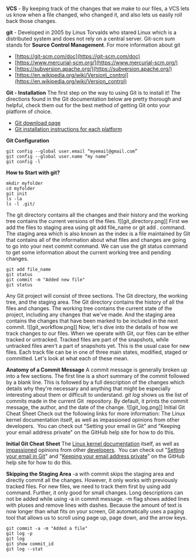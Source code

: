**VCS** - By keeping track of the changes that we make to our files, a VCS lets us know when a file changed, who changed it, and also lets us easily roll back those changes.

**git** - Developed in 2005 by Linus Torvalds who stared Linux which is a distributed system and does not rely on a central server. Git-scm sum stands for **Source Control Management**. For more information about git 
-   [https://git-scm.com/doc](https://git-scm.com/doc)
-   [https://www.mercurial-scm.org/](https://www.mercurial-scm.org/)
-   [https://subversion.apache.org/](https://subversion.apache.org/)
-   [https://en.wikipedia.org/wiki/Version\_control](https://en.wikipedia.org/wiki/Version_control)

**Git - Installation**
The first step on the way to using Git is to install it! The directions found in the Git documentation below are pretty thorough and helpful, check them out for the best method of getting Git onto your platform of choice.

-   [Git download page](https://git-scm.com/downloads)
-   [Git installation instructions for each platform](https://git-scm.com/book/en/v2/Getting-Started-Installing-Git)

**Git Configuration**
```Shell
git config --global user.email “myemail@gmail.com”
git config --global user.name “my name”
git config -l
````

**How to Start with git?**
```Shell
mkdir myfolder
cd myfolder
git init
ls -la
ls -l .git/
```
The git directory contains all the changes and their history and the working tree contains the current versions of the files.
![[git_directory.png]]
First we add the files to staging area using git add file_name or git add . command. The staging area which is also known as the index is a file maintained by Git that contains all of the information about what files and changes are going to go into your next commit command. We can use the git status command to get some information about the current working tree and pending changes. 
```Shell
git add file_name
git status
git commit -m "Added new file"
git status
```
Any Git project will consist of three sections. The Git directory, the working tree, and the staging area. The Git directory contains the history of all the files and changes. The working tree contains the current state of the project, including any changes that we've made. And the staging area contains the changes that have been marked to be included in the next commit. 
![[git_workflow.png]]
Now, let's dive into the details of how we track changes to our files. When we operate with Git, our files can be either tracked or untracked. Tracked files are part of the snapshots, while untracked files aren't a part of snapshots yet. This is the usual case for new files. Each track file can be in one of three main states, modified, staged or committed. Let's look at what each of these mean. 

**Anatomy of a Commit Message**
A commit message is generally broken up into a few sections. The first line is a short summary of the commit followed by a blank line. This is followed by a full description of the changes which details why they're necessary and anything that might be especially interesting about them or difficult to understand. *git log* shows us the list of commits made in the current Git  repository. By default, it prints the commit message, the author, and the date of the change.
![[git_log.png]]
Initial Git Cheat Sheet
Check out the following links for more information:
The Linux kernel documentation itself, as well as impassioned opinions from other developers.  
You can check out "Setting your email in Git" and "Keeping your email address private" on the GitHub help site for how to do this.

**Initial Git Cheat Sheet**
The [Linux kernel documentation](https://git.kernel.org/pub/scm/linux/kernel/git/torvalds/linux.git/tree/Documentation/process/submitting-patches.rst?id=HEAD) itself, as well as [impassioned](http://stopwritingramblingcommitmessages.com/) opinions from other [developers](https://robots.thoughtbot.com/5-useful-tips-for-a-better-commit-message). 
You can check out "[Setting your email in Git](https://help.github.com/articles/setting-your-email-in-git/)" and "[Keeping your email address private](https://help.github.com/articles/keeping-your-email-address-private/)" on the GitHub help site for how to do this.

**Skipping the Staging Area**
-a with commit skips the staging area and directly commit all the changes. However, it only works with previously tracked files. For new files, we need to track them first by using add command. Further, it only good for small changes. Long descriptions can not be added while using -a in commit message. 
-m flag shows added lines with pluses and remove lines with dashes. 
Because the amount of text is now longer than what fits on your screen, 
Git automatically uses a paging tool that allows us to scroll using page up, 
page down, and the arrow keys. 
```Script
git commit -a -m "Added a file"
git log -p
git log
git show commit_id
git log --stat
```
